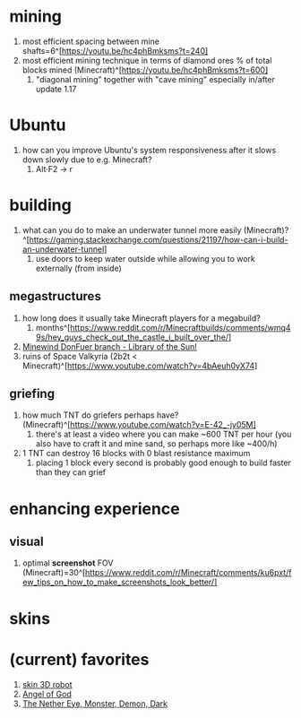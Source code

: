 # mining
1. most efficient spacing between mine shafts=6^[https://youtu.be/hc4phBmksms?t=240]
2. most efficient mining technique in terms of diamond ores % of total blocks mined (Minecraft)^[https://youtu.be/hc4phBmksms?t=600]
	1. "diagonal mining" together with "cave mining" especially in/after update 1.17

# Ubuntu
1. how can you improve Ubuntu's system responsiveness after it slows down slowly due to e.g. Minecraft?
	1. Alt·F2 → r

# building
1. what can you do to make an underwater tunnel more easily (Minecraft)?^[https://gaming.stackexchange.com/questions/21197/how-can-i-build-an-underwater-tunnel]
	1. use doors to keep water outside while allowing you to work externally (from inside)

## megastructures
1. how long does it usually take Minecraft players for a megabuild?
	1. months^[https://www.reddit.com/r/Minecraftbuilds/comments/wmq49s/hey_guys_check_out_the_castle_i_built_over_the/]
2. [Minewind DonFuer branch - Library of the Sun!](https://www.youtube.com/watch?v=UfrWJOwQ84Y)
3. ruins of Space Valkyria (2b2t < Minecraft)^[https://www.youtube.com/watch?v=4bAeuh0yX74]

## griefing
1. how much TNT do griefers perhaps have? (Minecraft)^[https://www.youtube.com/watch?v=E-42_-jy05M]
	1. there's at least a video where you can make ~600 TNT per hour (you also have to craft it and mine sand, so perhaps more like ~400/h)
2. 1 TNT can destroy 16 blocks with 0 blast resistance maximum
	1. placing 1 block every second is probably good enough to build faster than they can grief

# enhancing experience
## visual
1. optimal **screenshot** FOV (Minecraft)=30^[https://www.reddit.com/r/Minecraft/comments/ku6pxt/few_tips_on_how_to_make_screenshots_look_better/]

# skins
# (current) favorites
1. [skin 3D robot](https://minecraft.novaskin.me/skin/3585243242/skin-3D-robot)
2. [Angel of God](http://minecraft.novaskin.me/skin/1740323061/Angel-of-God)
3. [The Nether Eye, Monster, Demon, Dark](http://minecraft.novaskin.me/skin/5102313057/The-Nether-Eye-Monster-Demon-Dark)